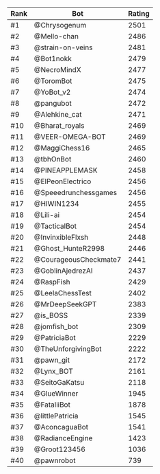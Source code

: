 Rank|Bot|Rating
---|---|---
#1|@Chrysogenum|2501
#2|@Mello-chan|2486
#3|@strain-on-veins|2481
#4|@Bot1nokk|2479
#5|@NecroMindX|2477
#6|@ToromBot|2475
#7|@YoBot_v2|2474
#8|@pangubot|2472
#9|@Alehkine_cat|2471
#10|@Bharat_royals|2469
#11|@VEER-OMEGA-BOT|2469
#12|@MaggiChess16|2465
#13|@tbhOnBot|2460
#14|@PINEAPPLEMASK|2458
#15|@ElPeonElectrico|2456
#16|@Speeedrunchessgames|2456
#17|@HIWIN1234|2455
#18|@Lili-ai|2454
#19|@TacticalBot|2454
#20|@InvinxibleFlxsh|2448
#21|@Ghost_HunteR2998|2446
#22|@CourageousCheckmate7|2441
#23|@GoblinAjedrezAI|2437
#24|@RaspFish|2429
#25|@LeelaChessTest|2402
#26|@MrDeepSeekGPT|2383
#27|@is_BOSS|2339
#28|@jomfish_bot|2309
#29|@PatriciaBot|2229
#30|@TheUnforgivingBot|2222
#31|@pawn_git|2172
#32|@Lynx_BOT|2161
#33|@SeitoGaKatsu|2118
#34|@GlueWinner|1945
#35|@FataliiBot|1878
#36|@littlePatricia|1545
#37|@AconcaguaBot|1541
#38|@RadianceEngine|1423
#39|@Groot123456|1036
#40|@pawnrobot|739
